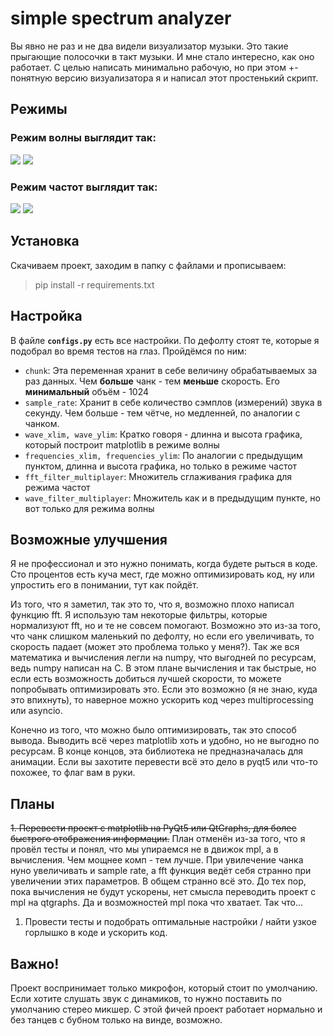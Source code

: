 # simple spectrum analyzer
Вы явно не раз и не два видели визуализатор музыки. Это такие прыгающие полосочки в такт музыки. И мне стало интересно, как оно работает. С целью написать минимально рабочую, но при этом +- понятную версию визуализатора я и написал этот простенький скрипт. 

## Режимы

### Режим волны выглядит так:
![](https://imgur.com/Ht68CsY.png)
![](https://imgur.com/obh5ai5.png)
### Режим частот выглядит так:
![](https://imgur.com/UsyDnAq.png)
![](https://imgur.com/cq0JYaf.png)
## Установка
Скачиваем проект, заходим в папку с файлами и прописываем:
> pip install -r requirements.txt

## Настройка
В файле **`configs.py`** есть все настройки. По дефолту стоят те, которые я подобрал во время тестов на глаз. Пройдёмся по ним:

 - `chunk`:  Эта переменная хранит в себе величину обрабатываемых за раз данных. Чем **больше** чанк - тем **меньше** скорость. Его **минимальный** объём - 1024 
 - `sample_rate`:  Хранит в себе количество сэмплов (измерений) звука в секунду. Чем больше - тем чётче, но медленней, по аналогии с чанком.
 - `wave_xlim, wave_ylim`:  Кратко говоря - длинна и высота графика, который построит matplotlib в режиме волны
 - `frequencies_xlim, frequencies_ylim`:  По аналогии с предыдущим пунктом, длинна и высота графика, но только в режиме частот 
 - `fft_filter_multiplayer`:  Множитель сглаживания графика для режима частот
 - `wave_filter_multiplayer`:  Множитель как и в предыдущим пункте, но вот только для режима волны

## Возможные улучшения
Я не профессионал и это нужно понимать, когда будете рыться в коде. 
Сто процентов есть куча мест, где можно оптимизировать код, ну или упростить его в понимании, тут как пойдёт.

Из того, что я заметил, так это то, что я, возможно плохо написал функцию fft. Я использую там некоторые фильтры, которые нормализуют fft, но и те не совсем помогают. Возможно это из-за  того, что чанк слишком маленький по дефолту, но если его увеличивать, то скорость падает (может это проблема только у меня?). Так же вся математика и вычисления легли на numpy, что выгодней по ресурсам, ведь numpy написан на C. В этом плане вычисления и так быстрые, но если есть возможность добиться лучшей скорости, то можете попробывать оптимизировать это. Если это возможно (я не знаю, куда это впихнуть), то наверное можно ускорить код через multiprocessing или asyncio.

Конечно из того, что можно было оптимизировать, так это способ вывода. Выводить всё через matplotlib хоть и удобно, но не выгодно по ресурсам. В конце концов, эта библиотека не предназначалась для анимации. Если вы захотите перевести всё это дело в pyqt5 или что-то похожее, то флаг вам в руки. 

## Планы
~~1. Перевести проект с matplotlib на PyQt5 или QtGraphs, для более быстрого отображения информации.~~
План отменён из-за того, что я провёл тесты и понял, что мы упираемся не в движок mpl, а в вычисления. Чем мощнее комп - тем лучше. При увилечение чанка нуно увеличивать и sample rate, а fft функция ведёт себя странно при увеличении этих параметров.
В общем странно всё это. До тех пор, пока вычисления не будут ускорены, нет смысла переводить проект с mpl на qtgraphs. Да и возможностей mpl пока что хватает. Так что... 
1. Провести тесты и подобрать оптимальные настройки / найти узкое горлышко в коде и ускорить код.  

## Важно!
Проект воспринимает только микрофон, который стоит по умолчанию. Если хотите слушать звук с динамиков, то нужно поставить по умолчанию стерео микшер. С этой фичей проект работает нормально и без танцев с бубном только на винде, возможно.

